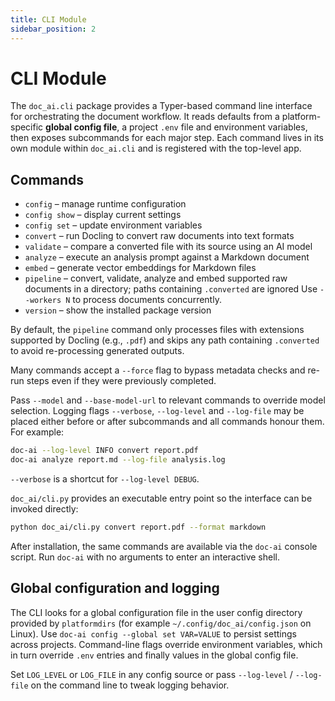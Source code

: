 ```yaml
---
title: CLI Module
sidebar_position: 2
---
```


# CLI Module

The `doc_ai.cli` package provides a Typer-based command line interface for orchestrating the document workflow. It reads defaults from a platform-specific **global config file**, a project `.env` file and environment variables, then exposes subcommands for each major step. Each command lives in its own module within `doc_ai.cli` and is registered with the top-level app.

## Commands

- `config` – manage runtime configuration
- `config show` – display current settings
- `config set` – update environment variables
- `convert` – run Docling to convert raw documents into text formats
- `validate` – compare a converted file with its source using an AI model
- `analyze` – execute an analysis prompt against a Markdown document
- `embed` – generate vector embeddings for Markdown files
- `pipeline` – convert, validate, analyze and embed supported raw documents in a directory; paths containing `.converted` are ignored
  Use `--workers N` to process documents concurrently.
- `version` – show the installed package version

By default, the `pipeline` command only processes files with extensions supported by Docling (e.g., `.pdf`) and skips any path containing `.converted` to avoid re-processing generated outputs.

Many commands accept a `--force` flag to bypass metadata checks and re-run steps even if they were previously completed.

Pass `--model` and `--base-model-url` to relevant commands to override model selection. Logging flags `--verbose`, `--log-level` and `--log-file` may be placed either before or after subcommands and all commands honour them. For example:

```bash
doc-ai --log-level INFO convert report.pdf
doc-ai analyze report.md --log-file analysis.log
```

`--verbose` is a shortcut for `--log-level DEBUG`.

`doc_ai/cli.py` provides an executable entry point so the interface can be invoked directly:

```bash
python doc_ai/cli.py convert report.pdf --format markdown
```

After installation, the same commands are available via the `doc-ai` console script. Run `doc-ai` with no arguments to enter an interactive shell.

## Global configuration and logging

The CLI looks for a global configuration file in the user config directory provided by `platformdirs` (for example `~/.config/doc_ai/config.json` on Linux). Use `doc-ai config --global set VAR=VALUE` to persist settings across projects. Command-line flags override environment variables, which in turn override `.env` entries and finally values in the global config file.

Set `LOG_LEVEL` or `LOG_FILE` in any config source or pass `--log-level` / `--log-file` on the command line to tweak logging behavior.
